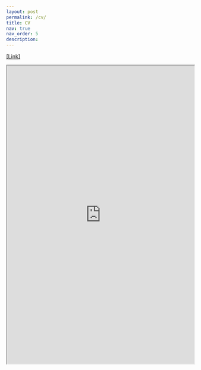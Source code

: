 ```yaml
---
layout: post
permalink: /cv/
title: CV
nav: true
nav_order: 5
description: 
---
```

<a href="https://1drv.ms/b/c/c99c347cb6a10c51/EU_qjCqapZJPgc_F72pFGzcB8CRxUbHERsT_X1xQFW8JZw?e=agV8rl">[Link]</a>

<div style="width:100%; height:800">
<iframe src="https://1drv.ms/b/c/c99c347cb6a10c51/IQRP6owqmqWST4HPxe9qRRs3Af-Uh38NYY1kE-Dg8fWx_Oc" width="100%" height="800">
</iframe>
</div>